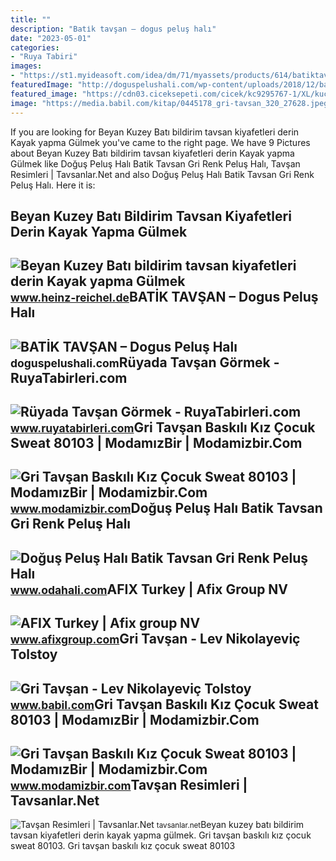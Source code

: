 ```yaml
---
title: ""
description: "Bati̇k tavşan – dogus peluş halı"
date: "2023-05-01"
categories:
- "Ruya Tabiri"
images:
- "https://st1.myideasoft.com/idea/dm/71/myassets/products/614/batiktavsangri.jpeg?revision=1538141637"
featuredImage: "http://doguspelushali.com/wp-content/uploads/2018/12/batiktavsan-gri.jpg"
featured_image: "https://cdn03.ciceksepeti.com/cicek/kc9295767-1/XL/kucuk-irk-grI-tavsan-polar-sweat-kopek-kiyafetI-kedI-kiyafetI-kc9295767-1-45c32acd62fe484c9ed3cb37b777251a.jpg"
image: "https://media.babil.com/kitap/0445178_gri-tavsan_320_27628.jpeg"
---
```


If you are looking for Beyan Kuzey Batı bildirim tavsan kiyafetleri derin Kayak yapma Gülmek you've came to the right page. We have 9 Pictures about Beyan Kuzey Batı bildirim tavsan kiyafetleri derin Kayak yapma Gülmek like Doğuş Peluş Halı Batik Tavsan Gri Renk Peluş Halı, Tavşan Resimleri | Tavsanlar.Net and also Doğuş Peluş Halı Batik Tavsan Gri Renk Peluş Halı. Here it is:

Beyan Kuzey Batı Bildirim Tavsan Kiyafetleri Derin Kayak Yapma Gülmek
---------------------------------------------------------------------

 ![Beyan Kuzey Batı bildirim tavsan kiyafetleri derin Kayak yapma Gülmek](https://cdn03.ciceksepeti.com/cicek/kc9295767-1/XL/kucuk-irk-grI-tavsan-polar-sweat-kopek-kiyafetI-kedI-kiyafetI-kc9295767-1-45c32acd62fe484c9ed3cb37b777251a.jpg) <small>www.heinz-reichel.de</small>BATİK TAVŞAN – Dogus Peluş Halı
-------------------------------

 ![BATİK TAVŞAN – Dogus Peluş Halı](http://doguspelushali.com/wp-content/uploads/2018/12/batiktavsan-gri.jpg) <small>doguspelushali.com</small>Rüyada Tavşan Görmek - RuyaTabirleri.com
----------------------------------------

 ![Rüyada Tavşan Görmek - RuyaTabirleri.com](https://www.ruyatabirleri.com/wp-content/uploads/tavşan-görmek.jpg) <small>www.ruyatabirleri.com</small>Gri Tavşan Baskılı Kız Çocuk Sweat 80103 | ModamızBir | Modamizbir.Com
----------------------------------------------------------------------

 ![Gri Tavşan Baskılı Kız Çocuk Sweat 80103 | ModamızBir | Modamizbir.Com](https://cdn.modamizbir.com/Uploads/UrunResimleri/thumb/gri-tavsan-baskili-kiz-cocuk-sweat-80103-1224084645.jpg) <small>www.modamizbir.com</small>Doğuş Peluş Halı Batik Tavsan Gri Renk Peluş Halı
-------------------------------------------------

 ![Doğuş Peluş Halı Batik Tavsan Gri Renk Peluş Halı](https://st1.myideasoft.com/idea/dm/71/myassets/products/614/batiktavsangri.jpeg?revision=1538141637) <small>www.odahali.com</small>AFIX Turkey | Afix Group NV
---------------------------

 ![AFIX Turkey | Afix group NV](https://www.afixgroup.com/media/2028/serdar-tavsan-desk.jpg) <small>www.afixgroup.com</small>Gri Tavşan - Lev Nikolayeviç Tolstoy
------------------------------------

 ![Gri Tavşan - Lev Nikolayeviç Tolstoy](https://media.babil.com/kitap/0445178_gri-tavsan_320_27628.jpeg) <small>www.babil.com</small>Gri Tavşan Baskılı Kız Çocuk Sweat 80103 | ModamızBir | Modamizbir.Com
----------------------------------------------------------------------

 ![Gri Tavşan Baskılı Kız Çocuk Sweat 80103 | ModamızBir | Modamizbir.Com](https://cdn.modamizbir.com/Uploads/UrunResimleri/thumb/gri-tavsan-baskili-kiz-cocuk-sweat-80103-302064178.jpg) <small>www.modamizbir.com</small>Tavşan Resimleri | Tavsanlar.Net
--------------------------------

 ![Tavşan Resimleri | Tavsanlar.Net](https://tavsanlar.net/wp-content/uploads/2021/05/beyaz-tavsan-768x1024.jpg) <small>tavsanlar.net</small>Beyan kuzey batı bildirim tavsan kiyafetleri derin kayak yapma gülmek. Gri tavşan baskılı kız çocuk sweat 80103. Gri tavşan baskılı kız çocuk sweat 80103
